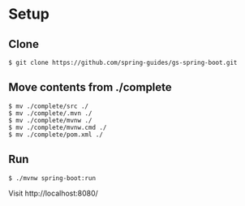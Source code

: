 # Setup

## Clone

```
$ git clone https://github.com/spring-guides/gs-spring-boot.git
```

## Move contents from ./complete

```
$ mv ./complete/src ./
$ mv ./complete/.mvn ./
$ mv ./complete/mvnw ./
$ mv ./complete/mvnw.cmd ./
$ mv ./complete/pom.xml ./
```

## Run

```
$ ./mvnw spring-boot:run
```

Visit http://localhost:8080/

